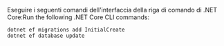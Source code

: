 
<span data-ttu-id="5585e-101">Eseguire i seguenti comandi dell'interfaccia della riga di comando di .NET Core:</span><span class="sxs-lookup"><span data-stu-id="5585e-101">Run the following .NET Core CLI commands:</span></span>

```dotnetcli
dotnet ef migrations add InitialCreate
dotnet ef database update
```